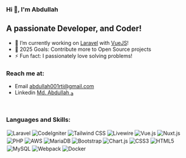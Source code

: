 ﻿### Hi 👋, I'm Abdullah

## A passionate Developer, and Coder!

- 🔭 I’m currently working on [Laravel][laravel] with [VueJS][vuejs]!
- 📝 2025 Goals: Contribute more to Open Source projects
- ⚡ Fun fact: I passionately love solving problems!

### Reach me at:

- Email <a href="https://www.gmail.com">abdullah001rti@gmail.com <img width="11" src="https://user-images.githubusercontent.com/5141132/50740364-7ea80880-1217-11e9-8faf-2348e31beedd.png"></a>
- Linkedin <a href="https://www.linkedin.com/in/abd1rti/">Md. Abdullah <img align="center" src="https://cdn.jsdelivr.net/npm/simple-icons@3.0.1/icons/linkedin.svg" alt="abd1rti" height="15" width="12" /></a>
<br />

### Languages and Skills:

<div style="display: flex; flex-wrap: wrap;">
  <img src="https://img.shields.io/badge/-Laravel-orange" alt="Laravel" style="margin: 2px;">
  <img src="https://img.shields.io/badge/-CodeIgniter-red" alt="CodeIgniter" style="margin: 2px;">
  <img src="https://img.shields.io/badge/-Tailwind%20CSS-blue" alt="Tailwind CSS" style="margin: 2px;">
  <img src="https://img.shields.io/badge/-Livewire-blueviolet" alt="Livewire" style="margin: 2px;">
  <img src="https://img.shields.io/badge/-Vue.js-green" alt="Vue.js" style="margin: 2px;">
  <img src="https://img.shields.io/badge/-Nuxt.js-darkgreen" alt="Nuxt.js" style="margin: 2px;">
  <img src="https://img.shields.io/badge/-PHP-777bb4" alt="PHP" style="margin: 2px;">
  <img src="https://img.shields.io/badge/-AWS-232f3e" alt="AWS" style="margin: 2px;">
  <img src="https://img.shields.io/badge/-MariaDB-lightblue" alt="MariaDB" style="margin: 2px;">
  <img src="https://img.shields.io/badge/-Bootstrap-purple" alt="Bootstrap" style="margin: 2px;">
  <img src="https://img.shields.io/badge/-Chart.js-yellow" alt="Chart.js" style="margin: 2px;">
  <img src="https://img.shields.io/badge/-CSS3-blue" alt="CSS3" style="margin: 2px;">
  <img src="https://img.shields.io/badge/-HTML5-orange" alt="HTML5" style="margin: 2px;">
  <img src="https://img.shields.io/badge/-MySQL-blue" alt="MySQL" style="margin: 2px;">
  <img src="https://img.shields.io/badge/-Webpack-8ed6fb" alt="Webpack" style="margin: 2px;">
  <img src="https://img.shields.io/badge/-Docker-0db7ed" alt="Docker" style="margin: 2px;">
</div>


[linkedin]: https://www.linkedin.com/in/abd1rti/
[Facebook]: https://www.facebook.com/abd1rti
[laravel]: https://laravel.com
[vuejs]: https://vuejs.org

